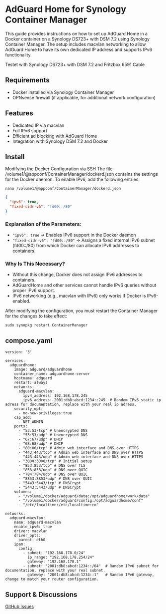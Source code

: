 # AdGuard Home for Synology Container Manager

This guide provides instructions on how to set up AdGuard Home in a Docker container on a Synology DS723+ with DSM 7.2 using Synology Container Manager. The setup includes macvlan networking to allow AdGuard Home to have its own dedicated IP address and supports IPv6 functionality.

Testet with Synology DS723+ with DSM 7.2 and Fritzbox 6591 Cable

## Requirements

- Docker installed via Synology Container Manager
- OPNsense firewall (if applicable, for additional network configuration)

## Features

- Dedicated IP via macvlan
- Full IPv6 support
- Efficient ad blocking with AdGuard Home
- Integration with Synology DSM 7.2 and Docker

## Install
Modifying the Docker Configuration via SSH
The file /volume1/@appconf/ContainerManager/dockerd.json contains the settings for the Docker daemon. To enable IPv6, add the following entries:
```
nano /volume1/@appconf/ContainerManager/dockerd.json
```

```json
{
  "ipv6": true,
  "fixed-cidr-v6": "fd00::/80"
}
```
### Explanation of the Parameters:
  - ```"ipv6": true``` → Enables IPv6 support in the Docker daemon
  - ```"fixed-cidr-v6": "fd00::/80"``` → Assigns a fixed internal IPv6 subnet (fd00::/80) from which Docker can allocate IPv6 addresses to containers.
    
### Why Is This Necessary?

- Without this change, Docker does not assign IPv6 addresses to containers.
- AdGuardHome and other services cannot handle IPv6 queries without proper IPv6 support.
- IPv6 networking (e.g., macvlan with IPv6) only works if Docker is IPv6-enabled.

After modifying the configuration, you must restart the Container Manager for the changes to take effect:
```
sudo synopkg restart ContainerManager
```

## compose.yaml
```xaml
version: '3'

services:
  adguardhome:
    image: adguard/adguardhome
    container_name: adguardhome-server
    hostname: adguard
    restart: always
    networks:
      adguard-macvlan:
        ipv4_address: 192.168.178.245
        ipv6_address: 2001:db8:abcd:1234::245  # Random IPv6 static ip adress for documentation, replace with your real ip adress.
    security_opt:
      - no-new-privileges:true
    cap_add:
      - NET_ADMIN
    ports:
      - "53:53/tcp" # Unencrypted DNS
      - "53:53/udp" # Unencrypted DNS
      - "67:67/udp" # DHCP
      - "68:68/udp" # DHCP
      - "80:80/tcp" # Admin web interface and DNS over HTTPS
      - "443:443/tcp" # Admin web interface and DNS over HTTPS
      - "443:443/udp" # Admin web interface and DNS over HTTPS
      - "3000:3000/tcp" # Initial setup
      - "853:853/tcp" # DNS over TLS
      - "853:853/udp" # DNS over QUIC
      - "784:784/udp" # DNS over QUIC
      - "8853:8853/udp" # DNS over QUIC
      - "5443:5443/tcp" # DNSCrypt
      - "5443:5443/udp" # DNSCrypt
    volumes:
      - "/volume1/docker/adguard/data:/opt/adguardhome/work/data"
      - "/volume1/docker/adguard/config:/opt/adguardhome/conf"
      - "/etc/localtime:/etc/localtime:ro"

networks:
  adguard-macvlan:
    name: adguard-macvlan
    enable_ipv6: true
    driver: macvlan
    driver_opts:
      parent: eth0
    ipam:
      config:
        - subnet: "192.168.178.0/24"
          ip_range: "192.168.178.254/24"
          gateway: "192.168.178.1"
        - subnet: "2001:db8:abcd:1234::/64"  # Random IPv6 subnet for documentation, replace with your real subnet.
          gateway: "2001:db8:abcd:1234::1"   # Random IPv6 gateway, change to match your router configuration.
```

## Support & Discussions
<a href="https://github.com/riggi89/adguard-docker/issues">GitHub Issues</a>
